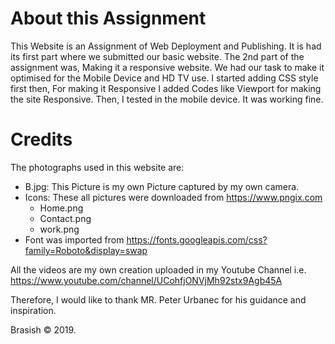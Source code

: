 # About this Assignment

This Website is an Assignment of Web Deployment and Publishing. It is had its first part where we submitted our basic website. 
The 2nd part of the assignment was, Making it a responsive website. We had our task to make it optimised for the Mobile Device and HD TV use.
I started adding CSS style first then, For making it Responsive I added Codes like Viewport for making the site Responsive. Then, I tested in the mobile device. It was working fine. 

# Credits

The photographs used in this website are:
- B.jpg: This Picture is my own Picture captured by my own camera.
- Icons: These all pictures were downloaded from https://www.pngix.com 
    * Home.png
    * Contact.png
    * work.png 
- Font was imported from https://fonts.googleapis.com/css?family=Roboto&display=swap 

All the videos are my own creation uploaded in my Youtube Channel i.e. https://www.youtube.com/channel/UCohfjONVjMh92stx9Agb45A

Therefore, I would like to thank MR. Peter Urbanec for his guidance and inspiration. 

Brasish © 2019.
